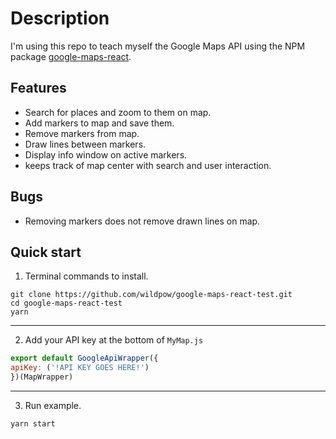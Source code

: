 # Description
I'm using this repo to teach myself the Google Maps API using the NPM package [google-maps-react](https://github.com/fullstackreact/google-maps-react).	

## Features
 * Search for places and zoom to them on map.
 * Add markers to map and save them.
 * Remove markers from map.
 * Draw lines between markers.
 * Display info window on active markers.
 * keeps track of map center with search and user interaction.
## Bugs
  * Removing markers does not remove drawn lines on map.
## Quick start
  1. Terminal commands to install.

  ```shell
  git clone https://github.com/wildpow/google-maps-react-test.git
  cd google-maps-react-test
  yarn
  ```
---
  2. Add your API key at the bottom of `MyMap.js`

  ```javascript
  export default GoogleApiWrapper({
  apiKey: ('!API KEY GOES HERE!')
  })(MapWrapper)
  ```
---
  3. Run example.

  ```shell
  yarn start
  ```
